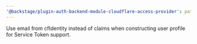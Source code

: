 ```yaml
---
'@backstage/plugin-auth-backend-module-cloudflare-access-provider': patch
---
```


Use email from cfIdentity instead of claims when constructing user profile for Service Token support.
